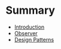 # Summary

* [Introduction](README.md)
* [Observer](observer.md)
* [Design Patterns](design_patterns.md)

